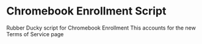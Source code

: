 # Chromebook Enrollment Script
Rubber Ducky script for Chromebook Enrollment
This accounts for the new Terms of Service page
